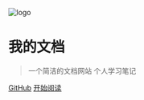 ![logo](https://docsify.js.org/_media/icon.svg)

# 我的文档

> 一个简洁的文档网站
> 个人学习笔记

[GitHub](https://github.com/guiguiu7/mdWeb)
[开始阅读](README.md)
